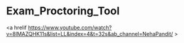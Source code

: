 # Exam_Proctoring_Tool
<a hrelif https://www.youtube.com/watch?v=8lMAZQHK11s&list=LL&index=4&t=32s&ab_channel=NehaPandit/ >


